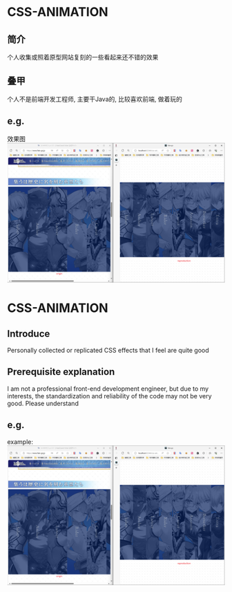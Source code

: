 # CSS-ANIMATION
## 简介
个人收集或照着原型网站复刻的一些看起来还不错的效果
## 叠甲
个人不是前端开发工程师, 主要干Java的, 比较喜欢前端, 做着玩的
## e.g.
效果图
![效果图](./效果图.png)

# CSS-ANIMATION
## Introduce
Personally collected or replicated CSS effects that I feel are quite good

## Prerequisite explanation
I am not a professional front-end development engineer, but due to my interests, the standardization and reliability of the code may not be very good. Please understand

## e.g.
example:
![效果图](./效果图.png)
